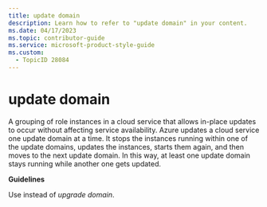 ```yaml
---
title: update domain
description: Learn how to refer to "update domain" in your content.
ms.date: 04/17/2023
ms.topic: contributor-guide
ms.service: microsoft-product-style-guide
ms.custom:
  - TopicID 28084
---
```



# update domain

A grouping of role instances in a cloud service that allows in-place updates to occur without affecting service availability. Azure updates a cloud service one update domain at a time. It stops the instances running within one of the update domains, updates the instances, starts them again, and then moves to the next update domain. In this way, at least one update domain stays running while another one gets updated.

**Guidelines**

Use instead of *upgrade domain*. 